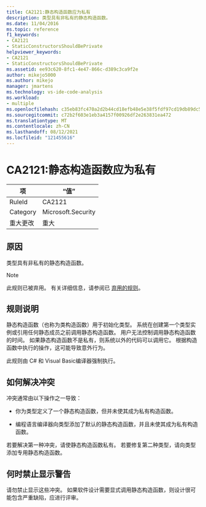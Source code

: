 ```yaml
---
title: CA2121:静态构造函数应为私有
description: 类型具有非私有的静态构造函数。
ms.date: 11/04/2016
ms.topic: reference
f1_keywords:
- CA2121
- StaticConstructorsShouldBePrivate
helpviewer_keywords:
- CA2121
- StaticConstructorsShouldBePrivate
ms.assetid: ee93c620-8fc1-4e47-866c-d389c3ca9f2e
author: mikejo5000
ms.author: mikejo
manager: jmartens
ms.technology: vs-ide-code-analysis
ms.workload:
- multiple
ms.openlocfilehash: c35eb83fc470a2d2b44cd18efb48e5e38f5fdf97cd19db89dc5e924fd3c07042
ms.sourcegitcommit: c72b2f603e1eb3a4157f00926df2e263831ea472
ms.translationtype: MT
ms.contentlocale: zh-CN
ms.lasthandoff: 08/12/2021
ms.locfileid: "121455616"
---
```

# <a name="ca2121-static-constructors-should-be-private"></a>CA2121:静态构造函数应为私有

|项|“值”|
|-|-|
|RuleId|CA2121|
|Category|Microsoft.Security|
|重大更改|重大|

## <a name="cause"></a>原因
类型具有非私有的静态构造函数。

> [!NOTE]
> 此规则已被弃用。 有关详细信息，请参阅已 [弃用的规则](fxcop-unported-deprecated-rules.md)。

## <a name="rule-description"></a>规则说明

静态构造函数（也称为类构造函数）用于初始化类型。 系统在创建第一个类型实例或引用任何静态成员之前调用静态构造函数。 用户无法控制调用静态构造函数的时间。 如果静态构造函数不是私有，则系统以外的代码可以调用它。 根据构造函数中执行的操作，这可能导致意外行为。

此规则由 C# 和 Visual Basic编译器强制执行。

## <a name="how-to-fix-violations"></a>如何解决冲突

冲突通常由以下操作之一导致：

- 你为类型定义了一个静态构造函数，但并未使其成为私有构造函数。

- 编程语言编译器向类型添加了默认的静态构造函数，并且未使其成为私有构造函数。

若要解决第一种冲突，请使静态构造函数私有。 若要修复第二种类型，请向类型添加专用静态构造函数。

## <a name="when-to-suppress-warnings"></a>何时禁止显示警告

请勿禁止显示这些冲突。 如果软件设计需要显式调用静态构造函数，则设计很可能包含严重缺陷，应进行评审。
